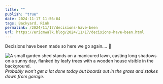 ```yaml
---
title: ""
publish: "true"
date: 2024-11-17 11:56:04
tags: Backyard, Rink
permalink: /2024/11/17/decisions-have-been
url: https://ericmwalk.blog/2024/11/17/decisions-have-been.html
---
```


Decisions have been made so here we go again…. 🏒

![A small garden shed stands on a manicured lawn, casting long shadows on a sunny day, flanked by leafy trees with a wooden house visible in the background.](https://walk.micro.blog/uploads/2024/img-0837.jpeg)
*Probably won’t get a lot done today but boards out in the grass and stakes down from garage.*